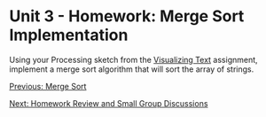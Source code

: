 # Unit 3 - Homework: Merge Sort Implementation

Using your Processing sketch from the [Visualizing Text](homework1.md) assignment, implement a merge sort algorithm that will sort the array of strings.

[Previous: Merge Sort](day4.md)

[Next: Homework Review and Small Group Discussions](day5.md)
